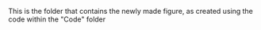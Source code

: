 This is the folder that contains the newly made figure, as created using the code within the "Code" folder
